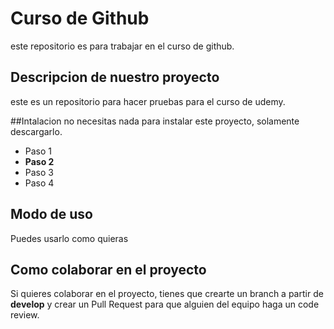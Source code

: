 # Curso de Github
este repositorio es para trabajar en el curso de github.

## Descripcion de nuestro proyecto
 este es un repositorio para hacer pruebas para el curso de udemy.

 ##Intalacion
 no necesitas nada para instalar este proyecto, solamente descargarlo.
 -  Paso 1
 -  **Paso 2**
 -  Paso 3
 -  Paso 4

## Modo de uso
Puedes usarlo como quieras

## Como colaborar en el proyecto
Si quieres colaborar en el proyecto, tienes que crearte un branch a partir de **develop** y crear un Pull Request para que alguien del equipo haga un code review.
